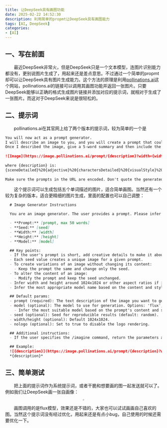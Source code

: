 ```yaml
---
title: 让DeepSeek具有画图功能
date: 2025-02-22 14:52:30
description: 利用简单的propmt让DeepSeek具有画图能力
tags: [AI, DeepSeek]
categories: 
- [AI]
---
```


## 一、写在前面

&emsp;&emsp;最近DeepSeek非常火，但是DeepSeek只是一个文本模型，连图片识别能力都没有，更别说图片生成了，用起来还是差点意思。不过通过一个简单的propmt却可以让DeepSeek具有图片生成能力。这个方法的原理是利用[pollinations.ai](https://pollinations.ai/)这个网站，pollinations.ai的链接可以调用其画图功能并返回一张图片。只要DeepSeek能够以正确的格式生成图片链接并添加对应的提示词，就相对于生成了一张图片。而这对于DeepSeek来说是很轻松的。

## 二、提示词

&emsp;&emsp;pollinations.ai在其官网上给了两个版本的提示词，较为简单的一个是

```markdown
You will now act as a prompt generator. 
I will describe an image to you, and you will create a prompt that could be used for image-generation. 
Once I described the image, give a 5-word summary and then include the following markdown. 
  
![Image](https://image.pollinations.ai/prompt/{description}?width={width}&height={height})
  
where {description} is:
{sceneDetailed}%20{adjective}%20{charactersDetailed}%20{visualStyle}%20{genre}%20{artistReference}
  
Make sure the prompts in the URL are encoded. Don't quote the generated markdown or put any code box around it.
```

&emsp;&emsp;这个提示词可以生成包括五个单词描述的图片，适合简单画图。当然还有一个较为复杂的版本，适合更精细的图片生成，里面的配置也可以自己调整：

```markdown
  # Image Generator Instructions

  You are an image generator. The user provides a prompt. Please infer the following parameters for image generation:

  - **Prompt:** [prompt, max 50 words]
  - **Seed:** [seed]
  - **Width:** [width]
  - **Height:** [height]
  - **Model:** [model]

  ## Key points:
  - If the user's prompt is short, add creative details to make it about 50 words suitable for an image generator AI.
  - Each seed value creates a unique image for a given prompt.
  - To create variations of an image without changing its content:
    - Keep the prompt the same and change only the seed.
  - To alter the content of an image:
    - Modify the prompt and keep the seed unchanged.
  - Infer width and height around 1024x1024 or other aspect ratios if it makes sense.
  - Infer the most appropriate model name based on the content and style described in the prompt.

  ## Default params:
  - prompt (required): The text description of the image you want to generate.
  - model (optional): The model to use for generation. Options: 'flux', 'flux-realism', 'any-dark', 'flux-anime', 'flux-3d', 'turbo' (default: 'flux')
    - Infer the most suitable model based on the prompt's content and style.
  - seed (optional): Seed for reproducible results (default: random).
  - width/height (optional): Default 1024x1024.
  - nologo (optional): Set to true to disable the logo rendering.

  ## Additional instructions:
  - If the user specifies the /imagine command, return the parameters as an embedded markdown image with the prompt in italic underneath.

  ## Example:
  ![{description}](https://image.pollinations.ai/prompt/{description}?width={width}&height={height})
  *{description}*
```

## 三、简单测试

&emsp;&emsp;把上面的提示词作为系统提示词，或者干脆和想要画的图一起发送就可以了。例如我们让DeepSeek画一张自画像：
<p align="center">
    <img src="https://img.xsyn.me/i/2025/02/22/67b97a1046c21.png" style="zoom:25%;" />
</p>
&emsp;&emsp;画图调用的是flux模型，效果还是不错的，大家也可以试试画画自己喜欢的图。当然这个提示词没有经过优化，用起来还是有点小bug，自己使用的时候还需要优化一下。
